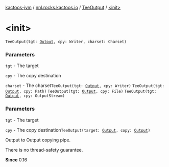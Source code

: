 [kactoos-jvm](../../index.md) / [nnl.rocks.kactoos.io](../index.md) / [TeeOutput](index.md) / [&lt;init&gt;](.)

# &lt;init&gt;

`TeeOutput(tgt: `[`Output`](../../nnl.rocks.kactoos/-output/index.md)`, cpy: Writer, charset: Charset)`

### Parameters

`tgt` - The target

`cpy` - The copy destination

`charset` - The charset`TeeOutput(tgt: `[`Output`](../../nnl.rocks.kactoos/-output/index.md)`, cpy: Writer)`
`TeeOutput(tgt: `[`Output`](../../nnl.rocks.kactoos/-output/index.md)`, cpy: Path)`
`TeeOutput(tgt: `[`Output`](../../nnl.rocks.kactoos/-output/index.md)`, cpy: File)`
`TeeOutput(tgt: `[`Output`](../../nnl.rocks.kactoos/-output/index.md)`, cpy: OutputStream)`

### Parameters

`tgt` - The target

`cpy` - The copy destination`TeeOutput(target: `[`Output`](../../nnl.rocks.kactoos/-output/index.md)`, copy: `[`Output`](../../nnl.rocks.kactoos/-output/index.md)`)`

Output to Output copying pipe.

There is no thread-safety guarantee.

**Since**
0.16

